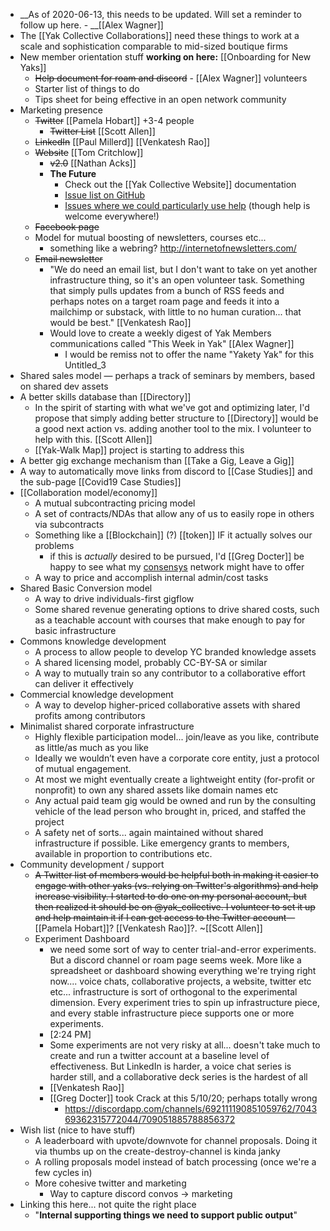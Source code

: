 - __As of 2020-06-13, this needs to be updated. Will set a reminder to follow up here. - __[[Alex Wagner]]
- The [[Yak Collective Collaborations]] need these things to work at a scale and sophistication comparable to mid-sized boutique firms
- New member orientation stuff __working on here:__ [[Onboarding for New Yaks]]
    - ~~Help document for roam and discord~~ - [[Alex Wagner]] volunteers
    - Starter list of things to do
    - Tips sheet for being effective in an open network community
- Marketing presence
    - ~~Twitter~~   [[Pamela Hobart]] +3-4 people 
        - ~~Twitter List~~ [[Scott Allen]]
    - ~~LinkedIn~~   [[Paul Millerd]] [[Venkatesh Rao]]
    - ~~Website~~  [[Tom Critchlow]]  
        - ~~v2.0~~ [[Nathan Acks]]
        - **The Future**
            - Check out the [[Yak Collective Website]] documentation
            - [Issue list on GitHub](https://github.com/The-Yak-Collective/yakcollective/issues)
            - [Issues where we could particularly use help](https://github.com/The-Yak-Collective/yakcollective/issues?q=is%3Aopen+is%3Aissue+label%3A%22help+wanted%22) (though help is welcome everywhere!)
    - ~~Facebook page~~ 
    - Model for mutual boosting of newsletters, courses etc...
        - something like a webring? http://internetofnewsletters.com/
    - ~~Email newsletter~~
        - "We do need an email list, but I don't want to take on yet another infrastructure thing, so it's an open volunteer task. Something that simply pulls updates from a bunch of RSS feeds and perhaps notes on a target roam page and feeds it into a mailchimp or substack, with little to no human curation... that would be best." [[Venkatesh Rao]]
        - Would love to create a weekly digest of Yak Members communications called "This Week in Yak" [[Alex Wagner]]
            - I would be remiss not to offer the name "Yakety Yak" for this Untitled_3 
- Shared sales model — perhaps a track of seminars by members, based on shared dev assets
- A better skills database than [[Directory]]
    - In the spirit of starting with what we've got and optimizing later, I'd propose that simply adding better structure to [[Directory]] would be a good next action vs. adding another tool to the mix. I volunteer to help with this. [[Scott Allen]]
    - [[Yak-Walk Map]] project is starting to address this 
- A better gig exchange mechanism than [[Take a Gig, Leave a Gig]]
- A way to automatically move links from discord to [[Case Studies]] and the sub-page [[Covid19 Case Studies]]
- [[Collaboration model/economy]]
    - A mutual subcontracting pricing model
    - A set of contracts/NDAs that allow any of us to easily rope in others via subcontracts
    - Something like a [[Blockchain]] (?) [[token]] IF it actually solves our problems
        - if this is *actually* desired to be pursued, I'd [[Greg Docter]] be happy to see what my [consensys](https://consensys.net/) network might have to offer
    - A way to price and accomplish internal admin/cost tasks
- Shared Basic Conversion model
    - A way to drive individuals-first gigflow
    - Some shared revenue generating options to drive shared costs, such as a teachable account with courses that make enough to pay for basic infrastructure
- Commons knowledge development
    - A process to allow people to develop YC branded knowledge assets
    - A shared licensing model, probably CC-BY-SA or similar
    - A way to mutually train so any contributor to a collaborative effort can deliver it effectively 
- Commercial knowledge development
    - A way to develop higher-priced collaborative assets with shared profits among contributors
- Minimalist shared corporate infrastructure
    - Highly flexible participation  model... join/leave as you like, contribute as little/as much as you like
    - Ideally we wouldn’t even have a corporate core entity, just a protocol of mutual engagement.
    - At most we might eventually create a lightweight entity (for-profit or nonprofit) to own any shared assets like domain names etc
    - Any actual paid team gig would be owned and run by the consulting vehicle of the lead person who brought in, priced, and staffed the project
    - A safety net of sorts... again maintained without shared infrastructure if possible. Like emergency grants to members, available in proportion to contributions etc.
- Community development / support
    - ~~A Twitter list of members would be helpful both in making it easier to engage with other yaks (vs. relying on Twitter's algorithms) and help increase visibility. I started to do one on my personal account, but then realized it should be on @yak_collective. I volunteer to set it up and help maintain it if I can get access to the Twitter account~~—[[Pamela Hobart]]? [[Venkatesh Rao]]?. ~[[Scott Allen]]
    - Experiment Dashboard
        - we need some sort of way to center trial-and-error experiments. But a discord channel or roam page seems week. More like a spreadsheet or dashboard showing everything we're trying right now.... voice chats, collaborative projects, a website, twitter etc etc... infrastructure is sort of orthogonal to the experimental dimension. Every experiment tries to spin up infrastructure piece, and every stable infrastructure piece supports one or more experiments.
        - [2:24 PM]
        - Some experiments are not very risky at all... doesn't take much to create and run a twitter account at a baseline level of effectiveness. But LinkedIn is harder, a voice chat series is harder still, and a collaborative deck series is the hardest of all
        - [[Venkatesh Rao]]
        - [[Greg Docter]] took Crack at this 5/10/20; perhaps totally wrong
            - https://discordapp.com/channels/692111190851059762/704369362315772044/709051885788856372
- Wish list (nice to have stuff)
    - A leaderboard with upvote/downvote for channel proposals. Doing it via thumbs up on the create-destroy-channel is kinda janky
    - A rolling proposals model instead of batch processing (once we're a few cycles in)
    - More cohesive twitter and marketing 
        - Way to capture discord convos -> marketing
- Linking this here... not quite the right place
    - "**Internal supporting things we need to support public output**"
